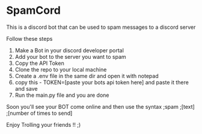 # SpamCord
 This is a discord bot that can be used to spam messages to a discord server <irritate your friends>
 
 Follow these steps
 1. Make a Bot in your discord developer portal
 2. Add your bot to the server you want to spam
 3. Copy the API Token
 4. Clone the repo to your local machine
 5. Create a .env file in the same dir and open it with notepad
 6. copy this -  TOKEN=[paste your bots api token here]  and paste it there and save
 7. Run the main.py file and you are done
 
 Soon you'll see your BOT come online and then use the syntax ;spam ;[text] ;[number of times to send]
 
Enjoy Trolling your friends !! ;)  
